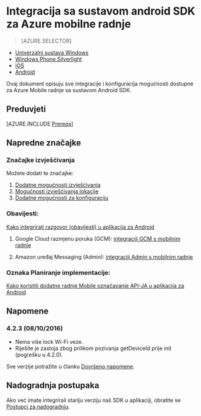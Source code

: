 <properties
    pageTitle="Integracija sa sustavom android SDK za Azure mobilne radnje"
    description="U članku se opisuje kako integrirati Azure Mobile radnje SDK u aplikacijama za Android"
    services="mobile-engagement"
    documentationCenter="mobile"
    authors="piyushjo"
    manager="erikre"
    editor="" />

<tags
    ms.service="mobile-engagement"
    ms.workload="mobile"
    ms.tgt_pltfrm="mobile-android"
    ms.devlang="Java"
    ms.topic="article"
    ms.date="08/12/2016"
    ms.author="piyushjo;ricksal" />

# <a name="android-sdk-integration-for-azure-mobile-engagement"></a>Integracija sa sustavom android SDK za Azure mobilne radnje

> [AZURE.SELECTOR]
- [Univerzalni sustava Windows](mobile-engagement-windows-store-sdk-overview.md)
- [Windows Phone Silverlight](mobile-engagement-windows-phone-sdk-overview.md)
- [iOS](mobile-engagement-ios-sdk-overview.md)
- [Android](mobile-engagement-android-sdk-overview.md)

Ovaj dokument opisuju sve integracije i konfiguracija mogućnosti dostupne za Azure Mobile radnje sa sustavom Android SDK.

## <a name="prerequisites"></a>Preduvjeti

[AZURE.INCLUDE [Prereqs](../../includes/mobile-engagement-android-prereqs.md)]

## <a name="advanced-features"></a>Napredne značajke

### <a name="reporting-features"></a>Značajke izvješćivanja

Možete dodati te značajke:

1. [Dodatne mogućnosti izvješćivanja](mobile-engagement-android-advanced-reporting.md)
2. [Mogućnosti izvješćivanja lokacije](mobile-engagement-android-location-reporting.md)
3. [Dodatne mogućnosti za konfiguraciju](mobile-engagement-android-advanced-configuration.md)

### <a name="notifications"></a>Obavijesti:
[Kako integrirati razgovor (obavijesti) u aplikacija za Android](mobile-engagement-android-integrate-engagement-reach.md)

1. Google Cloud razmjenu poruka (GCM): [integraciji GCM s mobilnim radnje](mobile-engagement-android-gcm-integrate.md)

2. Amazon uređaj Messaging (Admin): [integraciji Admin s mobilnim radnje](mobile-engagement-android-adm-integrate.md)

### <a name="tag-plan-implementation"></a>Oznaka Planiranje implementacije:
[Kako koristiti dodatne radnje Mobile označavanje API-JA u aplikacija za Android](mobile-engagement-android-use-engagement-api.md)

## <a name="release-notes"></a>Napomene

### <a name="423-08102016"></a>4.2.3 (08/10/2016)

 - Nema više lock Wi-Fi veze.
 - Riješite je zastoja zbog prilikom pozivanja getDeviceId prije init (pogrešku u 4.2.0).

Sve verzije potražite u članku [Dovršeno napomene](mobile-engagement-android-release-notes.md).

## <a name="upgrade-procedures"></a>Nadogradnja postupaka

Ako već imate integrirali stariju verziju naš SDK u aplikaciji, obratite se [Postupci za nadogradnju](mobile-engagement-android-upgrade-procedure.md).

